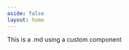 ```yaml
---
aside: false
layout: home
---
```





<script setup>
import WebsiteCollections from './.vitepress/components/WebsiteCollections.vue'
</script>


This is a .md using a custom component

<WebsiteCollections />

